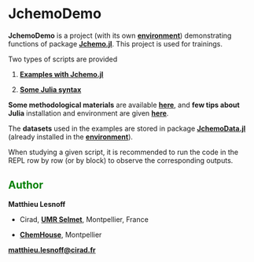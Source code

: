 # JchemoDemo

**JchemoDemo** is a project (with its own [**environment**](https://github.com/mlesnoff/JchemoDemo/blob/master/Project.toml)) demonstrating functions 
of package [**Jchemo.jl**](https://github.com/mlesnoff/Jchemo.jl). This project is used for trainings. 

Two types of scripts are provided

1. [**Examples with Jchemo.jl**](https://github.com/mlesnoff/JchemoDemo/tree/main/src/Jchemo_Examples)

2. [**Some Julia syntax**](https://github.com/mlesnoff/JchemoDemo/tree/main/src/Julia_Misc)

**Some methodological materials** are available [**here**](https://github.com/mlesnoff/JchemoDemo/tree/main/docs), and **few tips about Julia** installation and environment are given [**here**](https://github.com/mlesnoff/JchemoDemo/blob/main/src/Julia_Misc/config.md).

The **datasets** used in the examples are stored in package [**JchemoData.jl**](https://github.com/mlesnoff/JchemoData.jl) (already installed in the [**environment**](https://github.com/mlesnoff/JchemoDemo/blob/master/Project.toml)).

When studying a given script, it is recommended to run the code in the REPL row by row (or by block) to observe the corresponding outputs. 

## <span style="color:green"> **Author** </span> 

**Matthieu Lesnoff**

- Cirad, [**UMR Selmet**](https://umr-selmet.cirad.fr/en), Montpellier, France

- [**ChemHouse**](https://www.chemproject.org/ChemHouse), Montpellier

**matthieu.lesnoff@cirad.fr**



